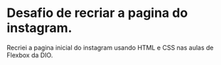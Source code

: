 # Desafio de recriar a pagina do instagram.

Recriei a pagina inicial do instagram usando HTML e CSS nas aulas de Flexbox da DIO.